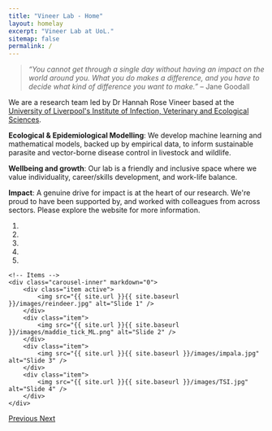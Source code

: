 ```yaml
---
title: "Vineer Lab - Home"
layout: homelay
excerpt: "Vineer Lab at UoL."
sitemap: false
permalink: /
---
```


> *“You cannot get through a single day without having an impact on the world around you. What you do makes a difference, and you have to decide what kind of difference you want to make.”* – Jane Goodall

We are a research team led by Dr Hannah Rose Vineer based at the [University of Liverpool's Institute of Infection, Veterinary and Ecological Sciences](https://www.liverpool.ac.uk/infection-veterinary-and-ecological-sciences/).

**Ecological & Epidemiological Modelling**: We develop machine learning and mathematical models, backed up by empirical data, to inform sustainable parasite and vector-borne disease control in livestock and wildlife.

**Wellbeing and growth**: Our lab is a friendly and inclusive space where we value individuality, career/skills development, and work-life balance.

**Impact**: A genuine drive for impact is at the heart of our research. We're proud to have been supported by, and worked with colleagues from across sectors. Please explore the website for more information.

<div markdown="0" id="carousel" class="carousel slide" data-ride="carousel" data-interval="4000" data-pause="hover" >
    <!-- Menu -->
    <ol class="carousel-indicators">
        <li data-target="#carousel" data-slide-to="0" class="active"></li>
        <li data-target="#carousel" data-slide-to="1"></li>
        <li data-target="#carousel" data-slide-to="2"></li>
        <li data-target="#carousel" data-slide-to="3"></li>
        <li data-target="#carousel" data-slide-to="4"></li>
    </ol>

    <!-- Items -->
    <div class="carousel-inner" markdown="0">
        <div class="item active">
            <img src="{{ site.url }}{{ site.baseurl }}/images/reindeer.jpg" alt="Slide 1" />
        </div>
        <div class="item">
            <img src="{{ site.url }}{{ site.baseurl }}/images/maddie_tick_ML.png" alt="Slide 2" />
        </div>
        <div class="item">
            <img src="{{ site.url }}{{ site.baseurl }}/images/impala.jpg" alt="Slide 3" />
        </div>
        <div class="item">
            <img src="{{ site.url }}{{ site.baseurl }}/images/TSI.jpg" alt="Slide 4" />
        </div>
    </div>
  <a class="left carousel-control" href="#carousel" role="button" data-slide="prev">
    <span class="glyphicon glyphicon-chevron-left" aria-hidden="true"></span>
    <span class="sr-only">Previous</span>
  </a>
  <a class="right carousel-control" href="#carousel" role="button" data-slide="next">
    <span class="glyphicon glyphicon-chevron-right" aria-hidden="true"></span>
    <span class="sr-only">Next</span>
  </a>
</div>



<!--- <figure class="fourth">
  <img src="{{ site.url }}{{ site.baseurl }}/images/logopic/Logo_Leiden.jpg" style="width: 210px">
  <img src="{{ site.url }}{{ site.baseurl }}/images/logopic/Logo_Nanofront.jpg" style="width: 110px">
  <img src="{{ site.url }}{{ site.baseurl }}/images/logopic/Logo_NWO.jpg" style="width: 120px">
  <img src="{{ site.url }}{{ site.baseurl }}/images/logopic/Logo_ERC.jpg" style="width: 110px">
</figure>
-->
